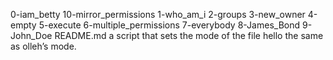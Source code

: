 0-iam_betty 10-mirror_permissions 1-who_am_i 2-groups 3-new_owner 4-empty 5-execute 6-multiple_permissions 7-everybody 8-James_Bond 9-John_Doe README.md   a script that sets the mode of the file hello the same as olleh’s mode.
